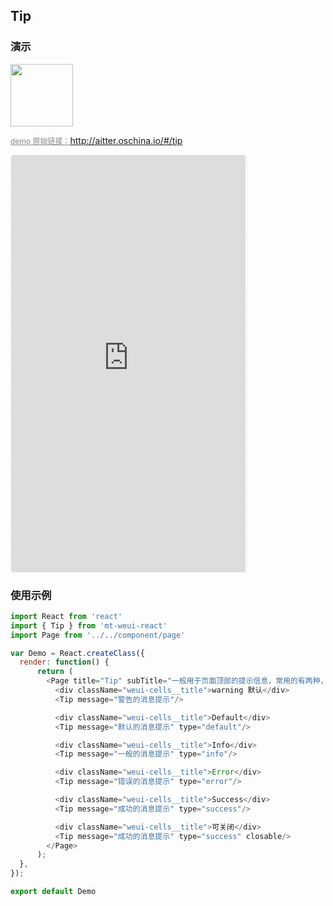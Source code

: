 ## Tip

### 演示

<img width="100" src="http://qr.topscan.com/api.php?text=http://aitter.oschina.io/#/tip"/>

<a href="http://aitter.oschina.io/#/tip" target="_blank" style="font-size:12px;color:#888;">demo 原始链接：http://aitter.oschina.io/#/tip</a>

<div style="width:377px;height:667px;display:inline-block;border:1px dashed #ececec;border-radius:5px;overflow:hidden;">
  <iframe src="http://aitter.oschina.io/#/tip" width="375" height="667" border="0" frameborder="0"></iframe>
</div>


### 使用示例

``` javascript
import React from 'react'
import { Tip } from 'mt-weui-react'
import Page from '../../component/page'

var Demo = React.createClass({
  render: function() {
      return (
        <Page title="Tip" subTitle="一般用于页面顶部的提示信息，常用的有两种，一种是带背景颜色和图标警告消息，一种是没有背景，文字居中的一般消息。">
          <div className="weui-cells__title">warning 默认</div>
          <Tip message="警告的消息提示"/>

          <div className="weui-cells__title">Default</div>
          <Tip message="默认的消息提示" type="default"/>

          <div className="weui-cells__title">Info</div>
          <Tip message="一般的消息提示" type="info"/>

          <div className="weui-cells__title">Error</div>
          <Tip message="错误的消息提示" type="error"/>

          <div className="weui-cells__title">Success</div>
          <Tip message="成功的消息提示" type="success"/>

          <div className="weui-cells__title">可关闭</div>
          <Tip message="成功的消息提示" type="success" closable/>
        </Page>
      );
  },
});

export default Demo

```

